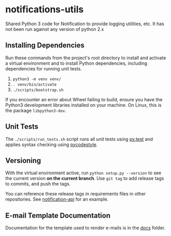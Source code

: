 # notifications-utils

Shared Python 3 code for Notification to provide logging utilities, etc.  It has not been run against any version of python 2.x

## Installing Dependencies

Run these commands from the project's root directory to install and activate a virtual environment and to install Python dependencies, including dependencies for running unit tests.

1. `python3 -m venv venv/`
2. `. venv/bin/activate`
3. `./scripts/bootstrap.sh`

If you encounter an error about Wheel failing to build, ensure you have the Python3 development libraries installed on your machine.  On Linux, this is the package `libpython3-dev`.

## Unit Tests

The `./scripts/run_tests.sh` script runs all unit tests using [py.test](http://pytest.org/latest/) and applies syntax checking using [pycodestyle](https://pypi.python.org/pypi/pycodestyle).

## Versioning

With the virtual environment active, run `python setup.py --version` to see the current version **on the current branch**.  Use `git tag` to add release tags to commits, and push the tags.

You can reference these release tags in requirements files in other repositories.  See [notification-api](https://github.com/department-of-veterans-affairs/notification-api/blob/master/requirements-app.txt) for an example.

## E-mail Template Documentation

Documentation for the template used to render e-mails is in the [docs](./docs/README.md) folder.
